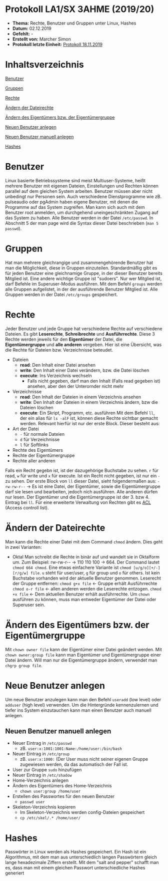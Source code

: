 # Protokoll LA1/SX 3AHME (2019/20)

* **Thema:** Rechte, Benutzer und Gruppen unter Linux, Hashes
* **Datum:** 02.12.2019
* **Gefehlt:** -
* **Erstellt von:** Marcher Simon
* **Protokoll letzte Einheit:** [Protokoll 18.11.2019](https://github.com/HTLMechatronics/m17-3ahme-la1-sx/blob/marsim17/protokolle/protokoll-1-marsim17-2019-18-11.md)

# Inhaltsverzeichnis

[Benutzer](#benutzer)

[Gruppen](#gruppen)

[Rechte](#rechte)

[Ändern der Dateirechte](#ändern-der-dateirechte)

[Ändern des Eigentümers bzw. der Eigentümergruppe](#ändern-des-eigentümers-bzw-der-eigentümergruppe)

[Neuen Benutzer anlegen](#neuen-benutzer-anlegen)

[Neuen Benutzer manuell anlegen](#neuen-benutzer-manuell-anlegen)
	
[Hashes](#hashes)

# Benutzer
Linux basierte Betriebssysteme sind meist Multiuser-Systeme, heißt mehrere Benutzer mit eigenen Dateien, Einstellungen und Rechten können parallel auf dem gleichen System arbeiten.
Benutzer müssen aber nicht unbedingt nur Personen sein. Auch verschiedene Dienstprogramme wie zB. pulseaudio oder pgAdmin haben eigene Benutzer, mit denen die Programme auf das System zugreifen. Man kann sich auch mit dem Benutzer root anmelden, um durchgehend uneingeschränkten Zugang auf das System zu haben.
Alle Benutzer werden in der Datei `/etc/passwd`. In Abschnitt 5 der man page wird die Syntax dieser Datei beschrieben (`man 5 passwd`).

# Gruppen
Hat man mehrere gleichrangige und zusammengehörende Benutzer hat man die Möglichkeit, diese in Gruppen einzuteilen. Standardmäßig gibt es für jeden Benutzer eine gleichnamige Gruppe, in der dieser Benutzer bereits Mitglied ist. Eine andere wichtige Gruppe ist "sudoers". Nur wer Mitglied ist, darf Befehle im Superuser-Modus ausführen.
Mit dem Befehl `groups` werden alle Gruppen aufgelistet, in der der ausführende Benutzer Mitglied ist. Alle Gruppen werden in der Datei `/etc/groups` gespeichert.

# Rechte
Jeder Benutzer und jede Gruppe hat verschiedene Rechte auf verschiedene Dateien. Es gibt **Leserechte**, **Schreibrechte** und **Ausführrechte**. Diese 3 Rechte werden jeweils für den **Eigentümer** der Datei, die **Eigentümergruppe** und **alle anderen** vergeben.
Hier ist eine Übersicht, was die Rechte für Dateien bzw. Verzeichnisse beteudet.
* Dateien
	* **read**: Den Inhalt einer Datei ansehen
	* **write**: Den Inhalt einer Datei verändern, bzw. die Datei löschen
	* **execute**: Ins Verzeichnis wechseln 
		* Falls nicht gegeben, darf man den Inhalt (Falls read gegeben ist) ansehen, aber den der Unterornder nicht mehr
* Verzeichnisse
	* **read**: Den Inhalt der Dateien in einem Verzeichnis ansehen
	* **write**: Den Inhalt der Dateien in einem Verzeichnis ändern, bzw die Dateien löschen
	* **execute**: Ein Skript, Programm, etc. ausführen
Mit dem Befehl `ll`, der ein alias für `ls -alF` ist, können diese Rechte sichtbar gemacht werden. Relevant hierfür ist nur der erste Block. Dieser besteht aus:
* Art der Datei
	* `-` für normale Dateien
	* `d` für Verzeichnisse
	* `l` für Softlinks
* Rechte des Eigentümers
* Rechte der Eigentümergruppe
* Rechte aller anderen

Falls ein Recht gegebn ist, ist der dazugehörige Buchstabe zu sehen. `r` für read, `w` für write und `x` für execute. Ist ein Recht nicht gegeben, ist nur ein `-` zu sehen. Der erste Block von `ll` dieser Datei, sieht folgendermaßen aus:
`-rw-rw-r--` -> Es ist eine Datei, der Eigentümer, sowie die Eigentümergruppe darf sie lesen und bearbeiten, jedoch nich ausführen. Alle anderen dürfen nur lesen. Der Eigentümer und die Eigentümergruppe ist der 3. bzw 4. Eintrag bei `ll`.
Für eine erweiterte Verwaltung von Rechten gibt es [ACL](https://wiki.archlinux.org/index.php/Access_Control_Lists) (Access controll list).

# Ändern der Dateirechte
Man kann die Rechte einer Datei mit dem Command `chmod` ändern. Dies geht in zwei Varianten:
* Oktal
Man schreibt die Rechte in binär auf und wandelt sie in Oktalform um. Zum Beispiel: rw-rw-r-- -> 110 110 100 -> 664. Der Command lautet `chmod 664 chmod`. 
Eine etwas einfachere Variante ist `chmod [u/g/o][+/-][r/g/w] file`. `u` steht für user/user, `g` für group und `o` für others. Ist kein Buchstabe vorhanden wird der aktuelle Benutzer genommen.
Leserecht der Gruppe entfernen:
`chmod g+x file` <- Gruppe erhält Ausführrechte
`chmod o-r file` <- allen anderen werden die Leserechte entzogen.
`chmod +x file` <- Dem aktuellen Benutzer erhält ausführrechte.
Um `chown` ausführen zu können, muss man entweder Eigentümer der Datei oder Superuser sein.

# Ändern des Eigentümers bzw. der Eigentümergruppe

Mit `chown owner file` kann der Eigentümer einer Datei geändert werden. Mit `chown owner:group file` kann man Eigentümer und Eigentümergruppe einer Datei ändern. Will man nur die Eigentümergruppe ändern, verwendet man `chgrp group file`.

# Neue Benutzer anlegen
Um neue Benutzer anzulegen kann man den Befehl `useradd` (low level) oder `adduser` (high level) verwenden. Um die Hintergründe kennenzulernen und tiefer ins System einzutauchen kann man einen Benutzer auch manuell anlegen.

## Neuen Benutzer manuell anlegen
* Neuer Eintrag in `/etc/passwd`
	* zB. `user:x:1001:1001:Name:/home/user:/bin/bash`
* Neuer Eintrag in `/etc/group`
 	* zB. `user:x:1000:` (Der User muss nicht seiner eigenen Gruppe zugewiesen werden, da das automatisch der Fall ist.
* User zur Gruppe `sudo` hinzufügen
* Neuer Eintrag in `/etc/shadow`
* Home-Verzeichnis anlegen
* Ändern des Eigentümers des Home-Verzeichnis
	* `chown user:group /home/user`
* Erstellen des Passwortes für den neuen Benutzer
	* `passwd user`
* Skeleton-Verzeichnis kopieren
	* Im Skeleton-Verzeichnis werden config-Dateien gespeichert
	* `cp /etc/skel/.* /home/user/`

# Hashes
Passwörter in Linux werden als Hashes gespeichert. Ein Hash ist ein Algorithmus, mit dem man aus unterschiedlich langen Passwörtern gleich lange hexadezimale Ziffern erstellt. Mit dem "salt and pepper" schafft man es, dass man mit einem gleichen Passwort unterschiedliche Hashes generiert
